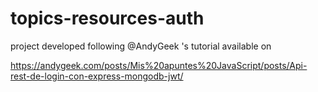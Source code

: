 # topics-resources-auth

project developed following @AndyGeek 's tutorial available on 

https://andygeek.com/posts/Mis%20apuntes%20JavaScript/posts/Api-rest-de-login-con-express-mongodb-jwt/


